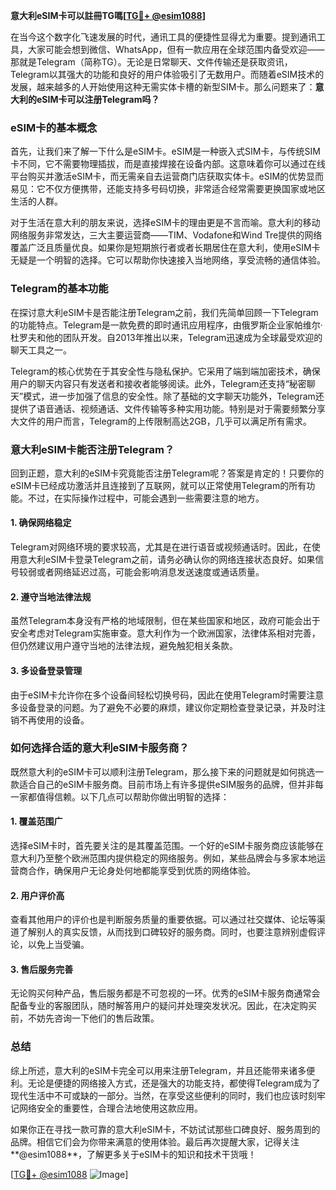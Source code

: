 **意大利eSIM卡可以註冊TG嗎[[TG💪+ @esim1088](https://t.me/s/esim1088)]**

在当今这个数字化飞速发展的时代，通讯工具的便捷性显得尤为重要。提到通讯工具，大家可能会想到微信、WhatsApp，但有一款应用在全球范围内备受欢迎——那就是Telegram（简称TG）。无论是日常聊天、文件传输还是获取资讯，Telegram以其强大的功能和良好的用户体验吸引了无数用户。而随着eSIM技术的发展，越来越多的人开始使用这种无需实体卡槽的新型SIM卡。那么问题来了：**意大利的eSIM卡可以注册Telegram吗？**

### eSIM卡的基本概念

首先，让我们来了解一下什么是eSIM卡。eSIM是一种嵌入式SIM卡，与传统SIM卡不同，它不需要物理插拔，而是直接焊接在设备内部。这意味着你可以通过在线平台购买并激活eSIM卡，而无需亲自去运营商门店获取实体卡。eSIM的优势显而易见：它不仅方便携带，还能支持多号码切换，非常适合经常需要更换国家或地区生活的人群。

对于生活在意大利的朋友来说，选择eSIM卡的理由更是不言而喻。意大利的移动网络服务非常发达，三大主要运营商——TIM、Vodafone和Wind Tre提供的网络覆盖广泛且质量优良。如果你是短期旅行者或者长期居住在意大利，使用eSIM卡无疑是一个明智的选择。它可以帮助你快速接入当地网络，享受流畅的通信体验。

### Telegram的基本功能

在探讨意大利eSIM卡是否能注册Telegram之前，我们先简单回顾一下Telegram的功能特点。Telegram是一款免费的即时通讯应用程序，由俄罗斯企业家帕维尔·杜罗夫和他的团队开发。自2013年推出以来，Telegram迅速成为全球最受欢迎的聊天工具之一。

Telegram的核心优势在于其安全性与隐私保护。它采用了端到端加密技术，确保用户的聊天内容只有发送者和接收者能够阅读。此外，Telegram还支持“秘密聊天”模式，进一步加强了信息的安全性。除了基础的文字聊天功能外，Telegram还提供了语音通话、视频通话、文件传输等多种实用功能。特别是对于需要频繁分享大文件的用户而言，Telegram的上传限制高达2GB，几乎可以满足所有需求。

### 意大利eSIM卡能否注册Telegram？

回到正题，意大利的eSIM卡究竟能否注册Telegram呢？答案是肯定的！只要你的eSIM卡已经成功激活并且连接到了互联网，就可以正常使用Telegram的所有功能。不过，在实际操作过程中，可能会遇到一些需要注意的地方。

#### 1. 确保网络稳定

Telegram对网络环境的要求较高，尤其是在进行语音或视频通话时。因此，在使用意大利eSIM卡登录Telegram之前，请务必确认你的网络连接状态良好。如果信号较弱或者网络延迟过高，可能会影响消息发送速度或通话质量。

#### 2. 遵守当地法律法规

虽然Telegram本身没有严格的地域限制，但在某些国家和地区，政府可能会出于安全考虑对Telegram实施审查。意大利作为一个欧洲国家，法律体系相对完善，但仍然建议用户遵守当地的法律法规，避免触犯相关条款。

#### 3. 多设备登录管理

由于eSIM卡允许你在多个设备间轻松切换号码，因此在使用Telegram时需要注意多设备登录的问题。为了避免不必要的麻烦，建议你定期检查登录记录，并及时注销不再使用的设备。

### 如何选择合适的意大利eSIM卡服务商？

既然意大利的eSIM卡可以顺利注册Telegram，那么接下来的问题就是如何挑选一款适合自己的eSIM卡服务商。目前市场上有许多提供eSIM服务的品牌，但并非每一家都值得信赖。以下几点可以帮助你做出明智的选择：

#### 1. 覆盖范围广

选择eSIM卡时，首先要关注的是其覆盖范围。一个好的eSIM卡服务商应该能够在意大利乃至整个欧洲范围内提供稳定的网络服务。例如，某些品牌会与多家本地运营商合作，确保用户无论身处何地都能享受到优质的网络体验。

#### 2. 用户评价高

查看其他用户的评价也是判断服务质量的重要依据。可以通过社交媒体、论坛等渠道了解别人的真实反馈，从而找到口碑较好的服务商。同时，也要注意辨别虚假评论，以免上当受骗。

#### 3. 售后服务完善

无论购买何种产品，售后服务都是不可忽视的一环。优秀的eSIM卡服务商通常会配备专业的客服团队，随时解答用户的疑问并处理突发状况。因此，在决定购买前，不妨先咨询一下他们的售后政策。

### 总结

综上所述，意大利的eSIM卡完全可以用来注册Telegram，并且还能带来诸多便利。无论是便捷的网络接入方式，还是强大的功能支持，都使得Telegram成为了现代生活中不可或缺的一部分。当然，在享受这些便利的同时，我们也应该时刻牢记网络安全的重要性，合理合法地使用这款应用。

如果你正在寻找一款可靠的意大利eSIM卡，不妨试试那些口碑良好、服务周到的品牌。相信它们会为你带来满意的使用体验。最后再次提醒大家，记得关注**@esim1088**，了解更多关于eSIM卡的知识和技术干货哦！

[[TG💪+ @esim1088](https://t.me/s/esim1088) ![Image](https://i.postimg.cc/4NQfJmqS/Snipaste-2025-05-13-00-14-12.png)]